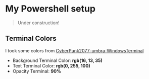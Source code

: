 # My Powershell setup

> Under construction!

## Terminal Colors

I took some colors from [CyberPunk2077-umbra-WindowsTerminal](https://github.com/mikevromen/CyberPunk2077-umbra-WindowsTerminal)

+ Background Terminal Color: **rgb(16, 13, 35)**
+ Text Terminal Color: **rgb(0, 255, 100)**
+ Opacity Terminal: **90%**